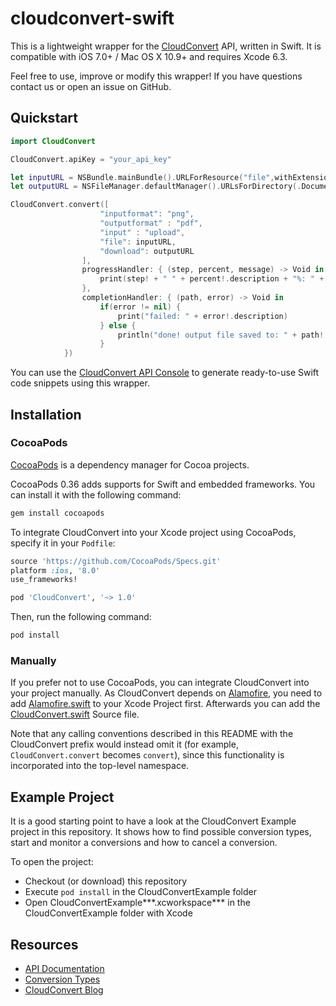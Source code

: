 cloudconvert-swift
=======================

This is a lightweight wrapper for the [CloudConvert](https://cloudconvert.com) API, written in Swift. It is compatible with iOS 7.0+ / Mac OS X 10.9+ and requires Xcode 6.3.

Feel free to use, improve or modify this wrapper! If you have questions contact us or open an issue on GitHub.




## Quickstart

```Swift
import CloudConvert

CloudConvert.apiKey = "your_api_key"

let inputURL = NSBundle.mainBundle().URLForResource("file",withExtension: "png")!
let outputURL = NSFileManager.defaultManager().URLsForDirectory(.DocumentDirectory, inDomains: .UserDomainMask)[0] as? NSURL

CloudConvert.convert([
                    "inputformat": "png",
                    "outputformat" : "pdf",
                    "input" : "upload",
                    "file": inputURL,
                    "download": outputURL
                ],
                progressHandler: { (step, percent, message) -> Void in
                    print(step! + " " + percent!.description + "%: " + message!)
                },
                completionHandler: { (path, error) -> Void in
                    if(error != nil) {
                        print("failed: " + error!.description)
                    } else {
                        println("done! output file saved to: " + path!.description)
                    }   
            })
```

You can use the [CloudConvert API Console](https://cloudconvert.com/apiconsole) to generate ready-to-use Swift code snippets using this wrapper.


## Installation


### CocoaPods

[CocoaPods](http://cocoapods.org) is a dependency manager for Cocoa projects.

CocoaPods 0.36 adds supports for Swift and embedded frameworks. You can install it with the following command:

```bash
gem install cocoapods
```

To integrate CloudConvert into your Xcode project using CocoaPods, specify it in your `Podfile`:

```ruby
source 'https://github.com/CocoaPods/Specs.git'
platform :ios, '8.0'
use_frameworks!

pod 'CloudConvert', '~> 1.0'
```

Then, run the following command:

```bash
pod install
```

### Manually
If you prefer not to use CocoaPods, you can integrate CloudConvert into your project manually.
As CloudConvert depends on [Alamofire](https://github.com/Alamofire/Alamofire), you need to add [Alamofire.swift](https://github.com/Alamofire/Alamofire/blob/master/Source/Alamofire.swift) to your Xcode Project first. Afterwards you can add the [CloudConvert.swift](https://github.com/cloudconvert/cloudconvert-swift/blob/master/Source/CloudConvert.swift) Source file.

Note that any calling conventions described in this README with the CloudConvert prefix would instead omit it (for example, ``CloudConvert.convert`` becomes ``convert``), since this functionality is incorporated into the top-level namespace.


## Example Project

It is a good starting point to have a look at the CloudConvert Example project in this repository. It shows how to find possible conversion types, start and monitor a conversions and how to cancel a conversion.

To open the project:

* Checkout (or download) this repository
* Execute ``pod install`` in the CloudConvertExample folder
* Open CloudConvertExample***.xcworkspace*** in the CloudConvertExample folder with Xcode

## Resources

* [API Documentation](https://cloudconvert.com/apidoc)
* [Conversion Types](https://cloudconvert.com/formats)
* [CloudConvert Blog](https://cloudconvert.com/blog)
